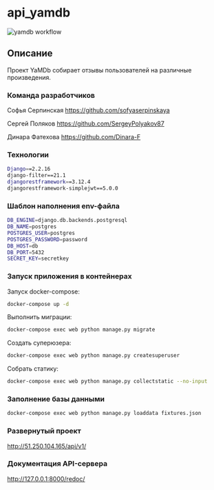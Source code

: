# api_yamdb

![yamdb workflow](https://github.com/sofyaserpinskaya/yamdb_final/workflows/yamdb_workflow/badge.svg)

## Описание

Проект YaMDb собирает отзывы пользователей на различные произведения.

### Команда разработчиков

Софья Серпинская <https://github.com/sofyaserpinskaya>

Сергей Поляков <https://github.com/SergeyPolyakov87>

Динара Фатехова <https://github.com/Dinara-F>

### Технологии

```bash
Django==2.2.16
django-filter==21.1
djangorestframework==3.12.4
djangorestframework-simplejwt==5.0.0
```

### Шаблон наполнения env-файла

```bash
DB_ENGINE=django.db.backends.postgresql
DB_NAME=postgres
POSTGRES_USER=postgres
POSTGRES_PASSWORD=password
DB_HOST=db
DB_PORT=5432
SECRET_KEY=secretkey
```

### Запуск приложения в контейнерах

Запуск docker-compose:

```bash
docker-compose up -d
```

Выполнить миграции:

```bash
docker-compose exec web python manage.py migrate
```

Создать суперюзера:

```bash
docker-compose exec web python manage.py createsuperuser
```

Собрать статику:

```bash
docker-compose exec web python manage.py collectstatic --no-input
```

### Заполнение базы данными

```bash
docker-compose exec web python manage.py loaddata fixtures.json
```

### Развернутый проект

<http://51.250.104.165/api/v1/>

### Документация API-сервера

<http://127.0.0.1:8000/redoc/>
